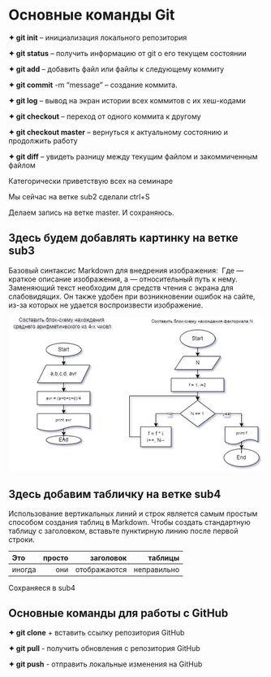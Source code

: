 
















# Основные команды Git
**✦ git init**  – инициализация локального репозитория

**✦ git status** – получить информацию от git о его текущем состоянии

**✦ git add** – добавить файл или файлы к следующему коммиту

**✦ git commit** -m “message” – создание коммита.

**✦ git log** – вывод на экран истории всех коммитов с их хеш-кодами

**✦ git checkout** – переход от одного коммита к другому

**✦ git checkout master** – вернуться к актуальному состоянию и продолжить работу

**✦ git diff** – увидеть разницу между текущим файлом и закоммиченным файлом


Категорически приветствую всех на семинаре

Мы сейчас на ветке sub2 сделали ctrl+S

Делаем запись на ветке master. И  сохраняюсь.



 ## Здесь будем добавлять картинку на ветке sub3

Базовый синтаксис Markdown для внедрения изображения:
![<alt text>](<folderPath>)
Где <alt text> — краткое описание изображения, а <folder path> — относительный путь к нему. Заменяющий текст необходим для средств чтения с экрана для слабовидящих. Он также удобен при возникновении ошибок на сайте, из-за которых не удается воспроизвести изображение.

![add DZ.png](DZ.png)

##   Здесь добавим табличку на ветке sub4
Использование вертикальных линий и строк является самым простым способом создания таблиц в Markdown. Чтобы создать стандартную таблицу с заголовком, вставьте пунктирную линию после первой строки.

| **Это** | **просто**| **заголовок**| **таблицы**|
|:--------|------------:|--------------:|--------------:|
|иногда   |они |отображаются |неправильно|

Сохраняеся в sub4

## **Основные команды для работы с GitHub**

**✦ git clone** + вставить ссылку репозитория GitHub

**✦ git pull** - получить обновления с репозитория GitHub

**✦ git push** - отправить локальные изменения на GitHub

